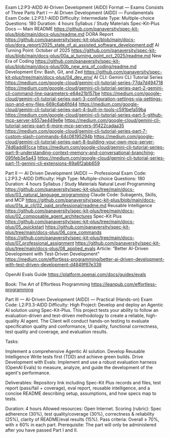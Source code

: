 Exam L2:P3-AIDD AI-Driven Development (AIDD)
Format — Exams Consists of Three Parts
Part I — AI Driven Development (AIDD) — Fundamentals
Exam Code: L2:P3.1-AIDD
Difficulty: Intermediate
Type: Multiple-choice
Questions: 180
Duration: 4 hours
Syllabus / Study Materials
Spec-Kit-Plus Docs — Main README
https://github.com/panaversity/spec-kit-plus/blob/main/docs-plus/readme.md 
DORA Report
https://github.com/panaversity/spec-kit-plus/blob/main/docs-plus/dora_report/2025_state_of_ai_assisted_software_development.pdf 
AI Turning Point: October of 2025
https://github.com/panaversity/spec-kit-plus/blob/main/docs-plus/00a_ai_turning_point_oct_2025/readme.md 
New Era of Coding
https://github.com/panaversity/spec-kit-plus/blob/main/docs-plus/00b_new_era_of_coding/readme.md 
Development Env: Bash, Git, and Zed
https://github.com/panaversity/spec-kit-plus/tree/main/docs-plus/04_dev_env/
AI CLI: Gemini CLI Tutorial Series
https://medium.com/google-cloud/gemini-cli-tutorial-series-77da7d494718 
https://medium.com/google-cloud/gemini-cli-tutorial-series-part-2-gemini-cli-command-line-parameters-e64e21b157be 
https://medium.com/google-cloud/gemini-cli-tutorial-series-part-3-configuration-settings-via-settings-json-and-env-files-669c6ab6fd44 
https://medium.com/google-cloud/gemini-cli-tutorial-series-part-4-built-in-tools-c591befa59ba 
https://medium.com/google-cloud/gemini-cli-tutorial-series-part-5-github-mcp-server-b557ae449e6e 
https://medium.com/google-cloud/gemini-cli-tutorial-series-part-6-more-mcp-servers-91422cadaa35 
https://medium.com/google-cloud/gemini-cli-tutorial-series-part-7-custom-slash-commands-64c06195294b 
https://medium.com/google-cloud/gemini-cli-tutorial-series-part-8-building-your-own-mcp-server-74d6add81cca 
https://medium.com/google-cloud/gemini-cli-tutorial-series-part-9-understanding-context-memory-and-conversational-branching-095feb3e5a43 
https://medium.com/google-cloud/gemini-cli-tutorial-series-part-11-gemini-cli-extensions-69a6f2abb659 

Part II — AI Driven Development (AIDD) — Professional
Exam Code: L2:P3.2-AIDD
Difficulty: High
Type: Multiple-choice
Questions: 180
Duration: 4 hours
Syllabus / Study Materials
Natural Level Programming
https://github.com/panaversity/spec-kit-plus/tree/main/docs-plus/03_natural_language_programming 
Claude Code: Subagents, Skills, and MCP
https://github.com/panaversity/spec-kit-plus/blob/main/docs-plus/01a_ai_cli/02_paid_professional/readme.md 
Reusable Intelligence
https://github.com/panaversity/spec-kit-plus/tree/main/docs-plus/02_composable_agent_architectures 
Spec-Kit Plus
https://github.com/panaversity/spec-kit-plus/tree/main/docs-plus/05_quickstart 
https://github.com/panaversity/spec-kit-plus/tree/main/docs-plus/06_core_commands 
https://github.com/panaversity/spec-kit-plus/tree/main/docs-plus/07_professional_assignment 
https://github.com/panaversity/spec-kit-plus/tree/main/docs-plus/08_applied_evals 
Article: “Better AI-Driven Development with Test-Driven Development”
https://medium.com/effortless-programming/better-ai-driven-development-with-test-driven-development-d4849f67e339


OpenAI Evals Guide
 https://platform.openai.com/docs/guides/evals


Book: The Art of Effortless Programming
 https://leanpub.com/effortless-programming

Part III — AI-Driven Development (AIDD) — Practical (Hands-on)
Exam Code: L2:P3.3-AIDD
Difficulty: High
Project: Develop and deploy an Agentic AI solution using Spec-Kit-Plus. This project tests your ability to follow an evaluation-driven and test-driven methodology to create a reliable, high-quality AI agent. The Client will conduct hands-on testing to evaluate specification quality and conformance, UI quality, functional correctness, test quality and coverage, and evaluation results.


Tasks:


Implement a comprehensive Agentic AI solution.
Develop Reusable Intelligence
Write tests first (TDD) and achieve green builds.
⁠Drive Development with Evals: Implement and use a robust evaluation harness (OpenAI Evals) to measure, analyze, and guide the development of the agent's performance.


Deliverables: Repository link including Spec-Kit Plus records and files, test report (pass/fail + coverage), eval report, reusable intelligence, and a concise README describing setup, assumptions, and how specs map to tests.


Duration: 4 hours
Allowed resources: Open Internet.
Scoring (rubric): Spec adherence (30%), test quality/coverage (30%), correctness & reliability (25%), clarity of README/eval results (15%).
Pass criteria: Overall ≥ 70%, with ≥ 60% in each part.
Prerequisite: The part will only be administered after you have passed Part I and II.
